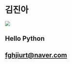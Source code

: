 # 김진아

![](https://github.com/zzangpaka/zzangpaka/raw/main/assets/jp-valery-WuAHlueIw6M-unsplash.jpg)

## Hello Python

## fghjiurt@naver.com